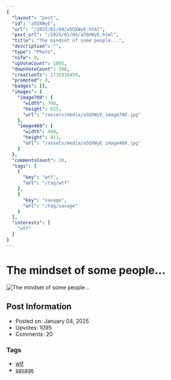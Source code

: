 ```yaml
---
{
  "layout": "post",
  "id": "a5QXWyE",
  "url": "/2025/01/04/a5QXWyE.html",
  "post_url": "/2025/01/04/a5QXWyE.html",
  "title": "The mindset of some people...",
  "description": "",
  "type": "Photo",
  "nsfw": 0,
  "upVoteCount": 1095,
  "downVoteCount": 100,
  "creationTs": 1735930459,
  "promoted": 0,
  "badges": [],
  "images": {
    "image700": {
      "width": 700,
      "height": 625,
      "url": "/assets/media/a5QXWyE_image700.jpg"
    },
    "image460": {
      "width": 460,
      "height": 411,
      "url": "/assets/media/a5QXWyE_image460.jpg"
    }
  },
  "commentsCount": 20,
  "tags": [
    {
      "key": "wtf",
      "url": "/tag/wtf"
    },
    {
      "key": "savage",
      "url": "/tag/savage"
    }
  ],
  "interests": [
    "wtf"
  ]
}
---
```


# The mindset of some people...

![The mindset of some people...](/assets/media/a5QXWyE_image700.jpg)

## Post Information

- Posted on: January 04, 2025
- Upvotes: 1095
- Comments: 20

### Tags

- [wtf](/tag/wtf)
- [savage](/tag/savage)
